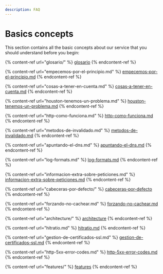 ```yaml
---
description: FAQ
---
```


# Basics concepts

This section contains all the basic concepts about our service that you should understand before you begin:

{% content-ref url="glosario/" %}
[glosario](glosario/)
{% endcontent-ref %}

{% content-ref url="empecemos-por-el-principio.md" %}
[empecemos-por-el-principio.md](empecemos-por-el-principio.md)
{% endcontent-ref %}

{% content-ref url="cosas-a-tener-en-cuenta.md" %}
[cosas-a-tener-en-cuenta.md](cosas-a-tener-en-cuenta.md)
{% endcontent-ref %}

{% content-ref url="houston-tenemos-un-problema.md" %}
[houston-tenemos-un-problema.md](houston-tenemos-un-problema.md)
{% endcontent-ref %}

{% content-ref url="http-como-funciona.md" %}
[http-como-funciona.md](http-como-funciona.md)
{% endcontent-ref %}

{% content-ref url="metodos-de-invalidado.md" %}
[metodos-de-invalidado.md](metodos-de-invalidado.md)
{% endcontent-ref %}

{% content-ref url="apuntando-el-dns.md" %}
[apuntando-el-dns.md](apuntando-el-dns.md)
{% endcontent-ref %}

{% content-ref url="log-formats.md" %}
[log-formats.md](log-formats.md)
{% endcontent-ref %}

{% content-ref url="informacion-extra-sobre-peticiones.md" %}
[informacion-extra-sobre-peticiones.md](informacion-extra-sobre-peticiones.md)
{% endcontent-ref %}

{% content-ref url="cabeceras-por-defecto/" %}
[cabeceras-por-defecto](cabeceras-por-defecto/)
{% endcontent-ref %}

{% content-ref url="forzando-no-cachear.md" %}
[forzando-no-cachear.md](forzando-no-cachear.md)
{% endcontent-ref %}

{% content-ref url="architecture/" %}
[architecture](architecture/)
{% endcontent-ref %}

{% content-ref url="hitratio.md" %}
[hitratio.md](hitratio.md)
{% endcontent-ref %}

{% content-ref url="gestion-de-certificados-ssl.md" %}
[gestion-de-certificados-ssl.md](gestion-de-certificados-ssl.md)
{% endcontent-ref %}

{% content-ref url="http-5xx-error-codes.md" %}
[http-5xx-error-codes.md](http-5xx-error-codes.md)
{% endcontent-ref %}

{% content-ref url="features/" %}
[features](features/)
{% endcontent-ref %}
